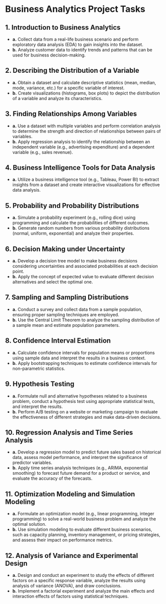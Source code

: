 # Business Analytics Project Tasks

## 1. Introduction to Business Analytics
- **a.** Collect data from a real-life business scenario and perform exploratory data analysis (EDA) to gain insights into the dataset.  
- **b.** Analyze customer data to identify trends and patterns that can be used for business decision-making.

## 2. Describing the Distribution of a Variable
- **a.** Obtain a dataset and calculate descriptive statistics (mean, median, mode, variance, etc.) for a specific variable of interest.  
- **b.** Create visualizations (histograms, box plots) to depict the distribution of a variable and analyze its characteristics.

## 3. Finding Relationships Among Variables
- **a.** Use a dataset with multiple variables and perform correlation analysis to determine the strength and direction of relationships between pairs of variables.  
- **b.** Apply regression analysis to identify the relationship between an independent variable (e.g., advertising expenditure) and a dependent variable (e.g., sales revenue).

## 4. Business Intelligence Tools for Data Analysis
- **a.** Utilize a business intelligence tool (e.g., Tableau, Power BI) to extract insights from a dataset and create interactive visualizations for effective data analysis.

## 5. Probability and Probability Distributions
- **a.** Simulate a probability experiment (e.g., rolling dice) using programming and calculate the probabilities of different outcomes.  
- **b.** Generate random numbers from various probability distributions (normal, uniform, exponential) and analyze their properties.

## 6. Decision Making under Uncertainty
- **a.** Develop a decision tree model to make business decisions considering uncertainties and associated probabilities at each decision point.  
- **b.** Apply the concept of expected value to evaluate different decision alternatives and select the optimal one.

## 7. Sampling and Sampling Distributions
- **a.** Conduct a survey and collect data from a sample population, ensuring proper sampling techniques are employed.  
- **b.** Use the Central Limit Theorem to analyze the sampling distribution of a sample mean and estimate population parameters.

## 8. Confidence Interval Estimation
- **a.** Calculate confidence intervals for population means or proportions using sample data and interpret the results in a business context.  
- **b.** Apply bootstrapping techniques to estimate confidence intervals for non-parametric statistics.

## 9. Hypothesis Testing
- **a.** Formulate null and alternative hypotheses related to a business problem, conduct a hypothesis test using appropriate statistical tests, and interpret the results.  
- **b.** Perform A/B testing on a website or marketing campaign to evaluate the effectiveness of different strategies and make data-driven decisions.

## 10. Regression Analysis and Time Series Analysis
- **a.** Develop a regression model to predict future sales based on historical data, assess model performance, and interpret the significance of predictor variables.  
- **b.** Apply time series analysis techniques (e.g., ARIMA, exponential smoothing) to forecast future demand for a product or service, and evaluate the accuracy of the forecasts.

## 11. Optimization Modeling and Simulation Modeling
- **a.** Formulate an optimization model (e.g., linear programming, integer programming) to solve a real-world business problem and analyze the optimal solution.  
- **b.** Use simulation modeling to evaluate different business scenarios, such as capacity planning, inventory management, or pricing strategies, and assess their impact on performance metrics.

## 12. Analysis of Variance and Experimental Design
- **a.** Design and conduct an experiment to study the effects of different factors on a specific response variable, analyze the results using analysis of variance (ANOVA), and draw conclusions.  
- **b.** Implement a factorial experiment and analyze the main effects and interaction effects of factors using statistical techniques.
